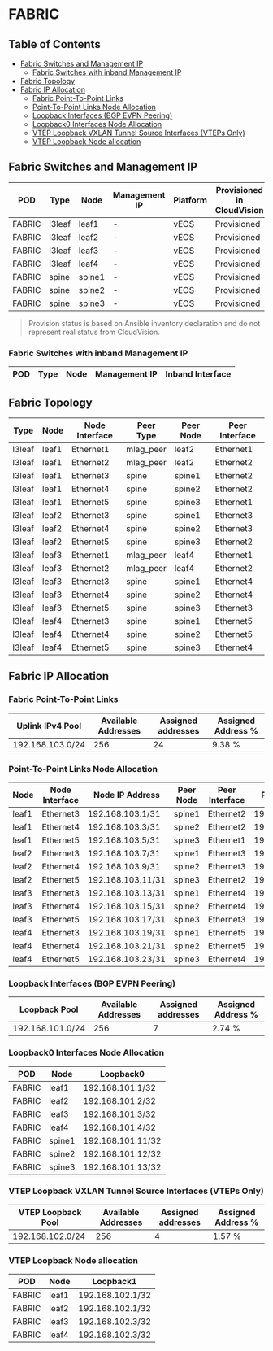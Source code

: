 # FABRIC

## Table of Contents

- [Fabric Switches and Management IP](#fabric-switches-and-management-ip)
  - [Fabric Switches with inband Management IP](#fabric-switches-with-inband-management-ip)
- [Fabric Topology](#fabric-topology)
- [Fabric IP Allocation](#fabric-ip-allocation)
  - [Fabric Point-To-Point Links](#fabric-point-to-point-links)
  - [Point-To-Point Links Node Allocation](#point-to-point-links-node-allocation)
  - [Loopback Interfaces (BGP EVPN Peering)](#loopback-interfaces-bgp-evpn-peering)
  - [Loopback0 Interfaces Node Allocation](#loopback0-interfaces-node-allocation)
  - [VTEP Loopback VXLAN Tunnel Source Interfaces (VTEPs Only)](#vtep-loopback-vxlan-tunnel-source-interfaces-vteps-only)
  - [VTEP Loopback Node allocation](#vtep-loopback-node-allocation)

## Fabric Switches and Management IP

| POD | Type | Node | Management IP | Platform | Provisioned in CloudVision | Serial Number |
| --- | ---- | ---- | ------------- | -------- | -------------------------- | ------------- |
| FABRIC | l3leaf | leaf1 | - | vEOS | Provisioned | - |
| FABRIC | l3leaf | leaf2 | - | vEOS | Provisioned | - |
| FABRIC | l3leaf | leaf3 | - | vEOS | Provisioned | - |
| FABRIC | l3leaf | leaf4 | - | vEOS | Provisioned | - |
| FABRIC | spine | spine1 | - | vEOS | Provisioned | - |
| FABRIC | spine | spine2 | - | vEOS | Provisioned | - |
| FABRIC | spine | spine3 | - | vEOS | Provisioned | - |

> Provision status is based on Ansible inventory declaration and do not represent real status from CloudVision.

### Fabric Switches with inband Management IP

| POD | Type | Node | Management IP | Inband Interface |
| --- | ---- | ---- | ------------- | ---------------- |

## Fabric Topology

| Type | Node | Node Interface | Peer Type | Peer Node | Peer Interface |
| ---- | ---- | -------------- | --------- | ----------| -------------- |
| l3leaf | leaf1 | Ethernet1 | mlag_peer | leaf2 | Ethernet1 |
| l3leaf | leaf1 | Ethernet2 | mlag_peer | leaf2 | Ethernet2 |
| l3leaf | leaf1 | Ethernet3 | spine | spine1 | Ethernet2 |
| l3leaf | leaf1 | Ethernet4 | spine | spine2 | Ethernet2 |
| l3leaf | leaf1 | Ethernet5 | spine | spine3 | Ethernet1 |
| l3leaf | leaf2 | Ethernet3 | spine | spine1 | Ethernet3 |
| l3leaf | leaf2 | Ethernet4 | spine | spine2 | Ethernet3 |
| l3leaf | leaf2 | Ethernet5 | spine | spine3 | Ethernet2 |
| l3leaf | leaf3 | Ethernet1 | mlag_peer | leaf4 | Ethernet1 |
| l3leaf | leaf3 | Ethernet2 | mlag_peer | leaf4 | Ethernet2 |
| l3leaf | leaf3 | Ethernet3 | spine | spine1 | Ethernet4 |
| l3leaf | leaf3 | Ethernet4 | spine | spine2 | Ethernet4 |
| l3leaf | leaf3 | Ethernet5 | spine | spine3 | Ethernet3 |
| l3leaf | leaf4 | Ethernet3 | spine | spine1 | Ethernet5 |
| l3leaf | leaf4 | Ethernet4 | spine | spine2 | Ethernet5 |
| l3leaf | leaf4 | Ethernet5 | spine | spine3 | Ethernet4 |

## Fabric IP Allocation

### Fabric Point-To-Point Links

| Uplink IPv4 Pool | Available Addresses | Assigned addresses | Assigned Address % |
| ---------------- | ------------------- | ------------------ | ------------------ |
| 192.168.103.0/24 | 256 | 24 | 9.38 % |

### Point-To-Point Links Node Allocation

| Node | Node Interface | Node IP Address | Peer Node | Peer Interface | Peer IP Address |
| ---- | -------------- | --------------- | --------- | -------------- | --------------- |
| leaf1 | Ethernet3 | 192.168.103.1/31 | spine1 | Ethernet2 | 192.168.103.0/31 |
| leaf1 | Ethernet4 | 192.168.103.3/31 | spine2 | Ethernet2 | 192.168.103.2/31 |
| leaf1 | Ethernet5 | 192.168.103.5/31 | spine3 | Ethernet1 | 192.168.103.4/31 |
| leaf2 | Ethernet3 | 192.168.103.7/31 | spine1 | Ethernet3 | 192.168.103.6/31 |
| leaf2 | Ethernet4 | 192.168.103.9/31 | spine2 | Ethernet3 | 192.168.103.8/31 |
| leaf2 | Ethernet5 | 192.168.103.11/31 | spine3 | Ethernet2 | 192.168.103.10/31 |
| leaf3 | Ethernet3 | 192.168.103.13/31 | spine1 | Ethernet4 | 192.168.103.12/31 |
| leaf3 | Ethernet4 | 192.168.103.15/31 | spine2 | Ethernet4 | 192.168.103.14/31 |
| leaf3 | Ethernet5 | 192.168.103.17/31 | spine3 | Ethernet3 | 192.168.103.16/31 |
| leaf4 | Ethernet3 | 192.168.103.19/31 | spine1 | Ethernet5 | 192.168.103.18/31 |
| leaf4 | Ethernet4 | 192.168.103.21/31 | spine2 | Ethernet5 | 192.168.103.20/31 |
| leaf4 | Ethernet5 | 192.168.103.23/31 | spine3 | Ethernet4 | 192.168.103.22/31 |

### Loopback Interfaces (BGP EVPN Peering)

| Loopback Pool | Available Addresses | Assigned addresses | Assigned Address % |
| ------------- | ------------------- | ------------------ | ------------------ |
| 192.168.101.0/24 | 256 | 7 | 2.74 % |

### Loopback0 Interfaces Node Allocation

| POD | Node | Loopback0 |
| --- | ---- | --------- |
| FABRIC | leaf1 | 192.168.101.1/32 |
| FABRIC | leaf2 | 192.168.101.2/32 |
| FABRIC | leaf3 | 192.168.101.3/32 |
| FABRIC | leaf4 | 192.168.101.4/32 |
| FABRIC | spine1 | 192.168.101.11/32 |
| FABRIC | spine2 | 192.168.101.12/32 |
| FABRIC | spine3 | 192.168.101.13/32 |

### VTEP Loopback VXLAN Tunnel Source Interfaces (VTEPs Only)

| VTEP Loopback Pool | Available Addresses | Assigned addresses | Assigned Address % |
| --------------------- | ------------------- | ------------------ | ------------------ |
| 192.168.102.0/24 | 256 | 4 | 1.57 % |

### VTEP Loopback Node allocation

| POD | Node | Loopback1 |
| --- | ---- | --------- |
| FABRIC | leaf1 | 192.168.102.1/32 |
| FABRIC | leaf2 | 192.168.102.1/32 |
| FABRIC | leaf3 | 192.168.102.3/32 |
| FABRIC | leaf4 | 192.168.102.3/32 |
